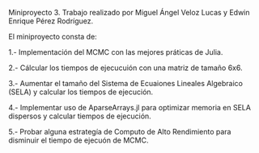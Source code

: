 Miniproyecto 3.
Trabajo realizado por Miguel Ángel Veloz Lucas y Edwin Enrique Pérez Rodríguez.

El miniproyecto consta de:

1.- Implementación del MCMC con las mejores práticas de Julia.

2.- Cálcular los tiempos de ejecucuión con una matriz de tamaño 6x6.

3.- Aumentar el tamaño del Sistema de Ecuaiones Lineales Algebraico (SELA) y calcular los tiempos de ejecución.

4.- Implementar uso de AparseArrays.jl para optimizar memoria en SELA dispersos y calcular tiempos de ejecución.

5.- Probar alguna estrategía de Computo de Alto Rendimiento para disminuir el tiempo de ejecuón de MCMC.
